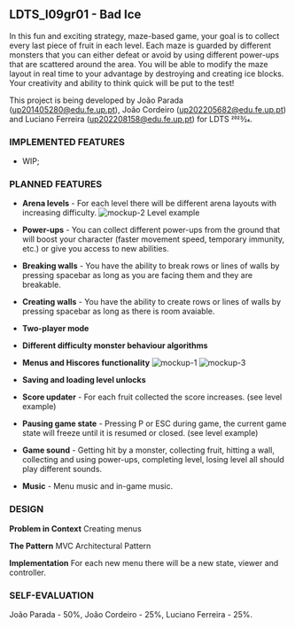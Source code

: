 ## LDTS_l09gr01 - Bad Ice


In this fun and exciting strategy, maze-based game, your goal is to collect every last piece of fruit in each level. 
Each maze is guarded by different monsters that you can either defeat or avoid by using different power-ups that are scattered around the area.
You will be able to modify the maze layout in real time to your advantage by destroying and creating ice blocks.
Your creativity and ability to think quick will be put to the test!

This project is being developed by João Parada (up201405280@edu.fe.up.pt), João Cordeiro (up202205682@edu.fe.up.pt) and Luciano Ferreira (up202208158@edu.fe.up.pt) for LDTS 2023⁄24.

### IMPLEMENTED FEATURES

- WIP;

### PLANNED FEATURES

- **Arena levels** - For each level there will be different arena layouts with increasing difficulty.
![mockup-2](https://github.com/FEUP-LDTS-2023/project-l09gr01/assets/117671595/c48fd691-5ec7-4896-8b7d-f56fa4228431)
Level example

- **Power-ups** - You can collect different power-ups from the ground that will boost your character (faster movement speed, temporary immunity, etc.) or give you access to new abilities.
- **Breaking walls** - You have the ability to break rows or lines of walls by pressing spacebar as long as you are facing them and they are breakable.
- **Creating walls** - You have the ability to create rows or lines of walls by pressing spacebar as long as there is room avaiable.
- **Two-player mode**
- **Different difficulty monster behaviour algorithms**
- **Menus and Hiscores functionality**
![mockup-1](https://github.com/FEUP-LDTS-2023/project-l09gr01/assets/117671595/f9d1b2b4-1731-47b6-91be-e73b43955e61)
![mockup-3](https://github.com/FEUP-LDTS-2023/project-l09gr01/assets/117671595/f604b506-c9a0-4de2-b7cf-083d9d60dbf1)
- **Saving and loading level unlocks** 
- **Score updater** - For each fruit collected the score increases. (see level example)
- **Pausing game state** - Pressing P or ESC during game, the current game state will freeze until it is resumed or closed. (see level example)
- **Game sound** - Getting hit by a monster, collecting fruit, hitting a wall, collecting and using power-ups, completing level, losing level all should play different sounds.
- **Music** - Menu music and in-game music.

### DESIGN

**Problem in Context**
Creating menus


**The Pattern**
MVC Architectural Pattern


**Implementation**
For each new menu there will be a new state, viewer and controller.


### SELF-EVALUATION
João Parada - 50%,
João Cordeiro - 25%,
Luciano Ferreira - 25%.

